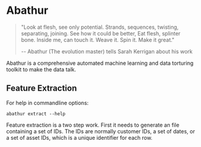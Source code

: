Abathur
=======

> "Look at flesh, see only potential. Strands, sequences, twisting,
> separating, joining. See how it could be better, Eat flesh, splinter bone.
> Inside me, can touch it. Weave it. Spin it. Make it great."
>
> -- Abathur (The evolution master) tells Sarah Kerrigan about his work

Abathur is a comprehensive automated machine learning and data torturing
toolkit to make the data talk.

Feature Extraction
------------------

For help in commandline options:

    abathur extract --help

Feature extraction is a two step work. First it needs to generate an file
containing a set of IDs. The IDs are normally customer IDs, a set of dates, or
a set of asset IDs, which is a unique identifier for each row.
